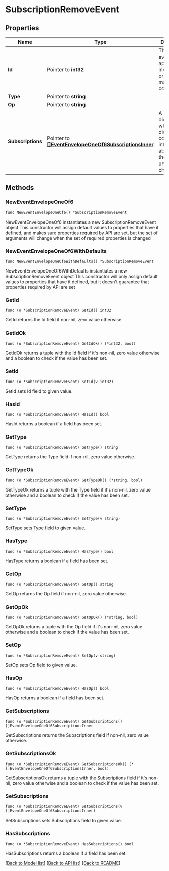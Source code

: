 # SubscriptionRemoveEvent

## Properties

Name | Type | Description | Notes
------------ | ------------- | ------------- | -------------
**Id** | Pointer to **int32** | The ID of the event. Events appear in increasing order but may not be consecutive.  | [optional] 
**Type** | Pointer to **string** |  | [optional] 
**Op** | Pointer to **string** |  | [optional] 
**Subscriptions** | Pointer to [**[]EventEnvelopeOneOf6SubscriptionsInner**](EventEnvelopeOneOf6SubscriptionsInner.md) | A list of dictionaries, where each dictionary contains information about one of the newly unsubscribed channels.  | [optional] 

## Methods

### NewEventEnvelopeOneOf6

`func NewEventEnvelopeOneOf6() *SubscriptionRemoveEvent`

NewEventEnvelopeOneOf6 instantiates a new SubscriptionRemoveEvent object
This constructor will assign default values to properties that have it defined,
and makes sure properties required by API are set, but the set of arguments
will change when the set of required properties is changed

### NewEventEnvelopeOneOf6WithDefaults

`func NewEventEnvelopeOneOf6WithDefaults() *SubscriptionRemoveEvent`

NewEventEnvelopeOneOf6WithDefaults instantiates a new SubscriptionRemoveEvent object
This constructor will only assign default values to properties that have it defined,
but it doesn't guarantee that properties required by API are set

### GetId

`func (o *SubscriptionRemoveEvent) GetId() int32`

GetId returns the Id field if non-nil, zero value otherwise.

### GetIdOk

`func (o *SubscriptionRemoveEvent) GetIdOk() (*int32, bool)`

GetIdOk returns a tuple with the Id field if it's non-nil, zero value otherwise
and a boolean to check if the value has been set.

### SetId

`func (o *SubscriptionRemoveEvent) SetId(v int32)`

SetId sets Id field to given value.

### HasId

`func (o *SubscriptionRemoveEvent) HasId() bool`

HasId returns a boolean if a field has been set.

### GetType

`func (o *SubscriptionRemoveEvent) GetType() string`

GetType returns the Type field if non-nil, zero value otherwise.

### GetTypeOk

`func (o *SubscriptionRemoveEvent) GetTypeOk() (*string, bool)`

GetTypeOk returns a tuple with the Type field if it's non-nil, zero value otherwise
and a boolean to check if the value has been set.

### SetType

`func (o *SubscriptionRemoveEvent) SetType(v string)`

SetType sets Type field to given value.

### HasType

`func (o *SubscriptionRemoveEvent) HasType() bool`

HasType returns a boolean if a field has been set.

### GetOp

`func (o *SubscriptionRemoveEvent) GetOp() string`

GetOp returns the Op field if non-nil, zero value otherwise.

### GetOpOk

`func (o *SubscriptionRemoveEvent) GetOpOk() (*string, bool)`

GetOpOk returns a tuple with the Op field if it's non-nil, zero value otherwise
and a boolean to check if the value has been set.

### SetOp

`func (o *SubscriptionRemoveEvent) SetOp(v string)`

SetOp sets Op field to given value.

### HasOp

`func (o *SubscriptionRemoveEvent) HasOp() bool`

HasOp returns a boolean if a field has been set.

### GetSubscriptions

`func (o *SubscriptionRemoveEvent) GetSubscriptions() []EventEnvelopeOneOf6SubscriptionsInner`

GetSubscriptions returns the Subscriptions field if non-nil, zero value otherwise.

### GetSubscriptionsOk

`func (o *SubscriptionRemoveEvent) GetSubscriptionsOk() (*[]EventEnvelopeOneOf6SubscriptionsInner, bool)`

GetSubscriptionsOk returns a tuple with the Subscriptions field if it's non-nil, zero value otherwise
and a boolean to check if the value has been set.

### SetSubscriptions

`func (o *SubscriptionRemoveEvent) SetSubscriptions(v []EventEnvelopeOneOf6SubscriptionsInner)`

SetSubscriptions sets Subscriptions field to given value.

### HasSubscriptions

`func (o *SubscriptionRemoveEvent) HasSubscriptions() bool`

HasSubscriptions returns a boolean if a field has been set.


[[Back to Model list]](../README.md#documentation-for-models) [[Back to API list]](../README.md#documentation-for-api-endpoints) [[Back to README]](../README.md)


